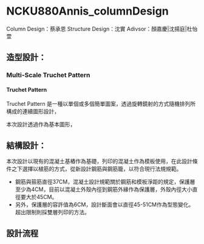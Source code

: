 # NCKU880Annis_columnDesign

Column Design：蔡承恩
Structure Design：沈實
Adivsor：顏嘉慶|沈揚庭|杜怡萱


## 造型設計：

### Multi-Scale Truchet Pattern
#### Truchet Pattern
Truchet Pattern 是一種以單個或多個簡單圖案，透過旋轉鏡射的方式隨機排列所構成的連續圖形設計，

本次設計透過作為基本圖形，



## 結構設計：

本次設計以現有的混凝土基樁作為基礎，列印的混凝土作為模板使用，在此設計條件之下選擇以植筋的方式，從新設計鋼筋與鋼筋籠，以符合現行法規規範。
- 鋼筋與箍筋直徑37CM，混凝土設計規範關於鋼筋和模板淨距的規定，保護層至少為4CM，目前以混凝土外殼內徑到鋼筋外緣作為保護層，外殼內徑大小直徑要大於45CM。
- 另外，保護層的容許值為6CM，設計斷面會以直徑45-51CM作為型態變化。超出限制則採雙層列印的方法。


## 設計流程